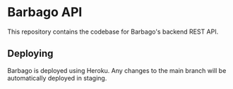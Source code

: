 # Barbago API

This repository contains the codebase for Barbago's backend REST API. 

## Deploying

Barbago is deployed using Heroku. Any changes to the main branch will be automatically deployed in staging.


